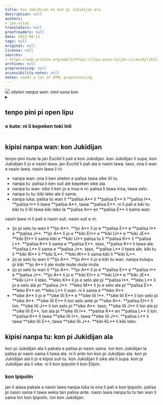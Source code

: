 ```yaml
---
title: kon Jukidijan en kon pi Jukidijan ala
description: null
authors:
- jan-silan
translators: null
proofreaders: null
date: 2022-08-11
tags: null
original: null
license: null
sources:
- https://web.archive.org/web/2/https://lipu.pona.la/jan-silan/dyljk1l30h
archives: null
preprocessing: null
accessibility-notes: null
notes: needs a lot of HTML preprocessing
---
```


<img src='https://i.imgur.com/iiMLzrH.png'>
<em>sitelen nanpa wan: nimi sona kon</em>

<details><summary><h2>tenpo pini pi open lipu</h2>
<h3>o kute: ni li kepeken toki Inli</h3></summary>
lipu ni li kepeken nimi sin.
sona pi nimi sin:
<ul>
<li><b>kiki:</b> spiky, sharp, angle, point, triangular</li>
<li><b>leko:</b> square, block, corner, cube</li>
</ul>

lipu ni li kepeken nimi nasa:
<ul>
<li><b>kiki leko:</b> right angle</li>
<li><b>kiki XY:</b> angle XY</li>
<li><b>ijo X:</b> object X</li>
<li><b>palisa X:</b> line X</li>
<li><b>sike lili:</b> dot, point</li>
<li><b>sike lili X:</b> point X</li>
</ul></details>

<h2>kipisi nanpa wan: kon Jukidijan</h2>

tenpo pini mute la jan *Euclid* li pali e kon Jukidijan.
kon Jukidijan li supa.
kon Jukidijan li jo e nasin lawa.
jan *Euclid* li pali ala e nasin lawa.
taso, ona li wan e nasin lawa.
nasin lawa li ni:
<ul>
<li>nanpa wan: ona li ken sitelen e palisa tawa sike lili tu.</li>
<li>nanpa tu: palisa li ken suli ale kepeken sike ala.</li>
<li>nanpa tu wan: sike li ken jo e insa e ni:
palisa li tawa insa, tawa selo.</li>
<li>nanpa tu tu: kiki leko ale li sama.</li>
<li>nanpa luka: palisa tu wan li **palisa A** li **palisa E** li **palisa I**.
**palisa I** li tawa **palisa A**, tawa **palisa E**.
ni li pali e kiki tu.
kiki tu li lili tawa kiki leko la **palisa A** en **palisa E** li kama wan.</li>
</ul>
nasin lawa ni li pali e nasin suli.
nasin suli e ni:
<ul>
<li>ijo pi selo tu wan li **ijo A**.
**ijo A** li jo e **palisa E** e **palisa I** e **palisa J**.
**ijo A** li jo e **kiki EI** e **kiki IJ** e **kiki JE**.
**kiki EI** li sama kiki e **kiki IJ**
palisa tu li **palisa K** li **palisa L**.
**palisa K** li sama e **palisa E**.
taso, **palisa K** li tawa ale.
**palisa L** li sama e **palisa J**.
taso, **palisa L** li tawa ale.
kiki tu li **kiki IK** li **kiki IL**.
**kiki IK** li sama kiki li **kiki IL**.
</li>
<li>ijo pi selo tu wan li **ijo A**.
**ijo A** li jo e kiki tu wan.
nanpa kulupu pi kiki **ijo A** li ale mute mute mute mute.</li>
<li>ijo pi selo tu wan li **ijo A**.
**ijo A** li jo e **palisa E** e **palisa I** e **palisa J**.
**ijo A** li jo e **kiki EI** e **kiki IJ** e **kiki JE**.
**kiki IJ** li leko.
**leko K** li jo e selo ale pi **palisa I**.
**leko L** li jo e selo ale pi **palisa J**.
**leko M** li jo e selo ale pi **palisa E**.
**leko K** en **leko L** li wan.
ni li sama e **leko K**.
</li>
<li>**sike A** li jo e **sike lili E** e **sike lili I**.
**sike lili E** li lon selo pi **sike A**.
**sike lili E** li lon selo ante pi **sike A**.
**palisa EI** li lon.
**sike lili J** li lon selo pi **sike A**.
taso, **sike lili J** li lon ala pi **sike lili E**, lon ala pi **sike lili I**.
**palisa K** en **palisa L** li lon.
**palisa K** li tawa **sike lili I**, tawa **sike lili J**.
**palisa L** li tawa **sike lili E**, tawa **sike lili J**.
**kiki KL** li kiki leko.
</ul>
<h2>kipisi nanpa tu: kon pi Jukidijan ala</h2>

kon pi Jukidijan ala li pakala e palisa pi nasin sama.
lon kon Jukidijan la palisa pi nasin sama li tawa ala.
ni li ante lon kon pi Jukidijan ala.
kon pi Jukidijan ala li jo e kipisi suli tu.
kon Jukidijan li sike ala li supa.
kon pi Jukidijan ala li sike.
ni li kon Ipipolin li kon Elipin.

<h3>kon Ipipolin</h3>

jan li alasa pakala e nasin lawa nanpa luka la ona li pali e kon Ipipolin.
palisa pi nasin sama li tawa weka tan palisa ante.
nasin lawa nanpa tu tu tan wan li sama lon kon Ipipolin, lon kon Jukidijan.
